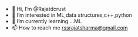 - 👋 Hi, I’m @Rajatdcrust
- 👀 I’m interested in ML,data structures,c++,python
- 🌱 I’m currently learning ...ML
- 📫 How to reach me rssrajatsharma@gmail.com

<!---
Rajatdcrust/Rajatdcrust is a ✨ special ✨ repository because its `README.md` (this file) appears on your GitHub profile.
You can click the Preview link to take a look at your changes.
--->
